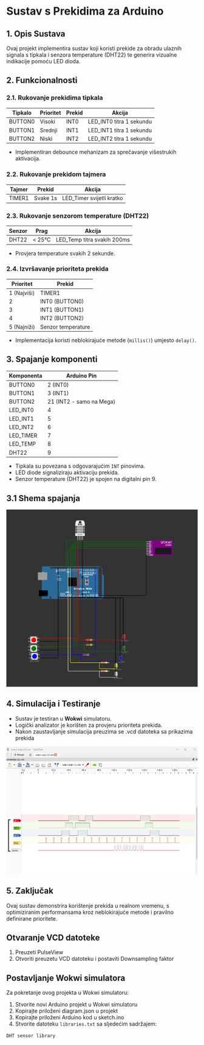 # Sustav s Prekidima za Arduino

## 1. Opis Sustava
Ovaj projekt implementira sustav koji koristi prekide za obradu ulaznih signala s tipkala i senzora temperature (DHT22) te generira vizualne indikacije pomoću LED dioda.

## 2. Funkcionalnosti

### 2.1. Rukovanje prekidima tipkala
| Tipkalo  | Prioritet | Prekid  | Akcija |
|----------|----------|---------|--------|
| BUTTON0  | Visoki   | INT0    | LED_INT0 titra 1 sekundu |
| BUTTON1  | Srednji  | INT1    | LED_INT1 titra 1 sekundu |
| BUTTON2  | Niski    | INT2    | LED_INT2 titra 1 sekundu |

- Implementiran debounce mehanizam za sprečavanje višestrukih aktivacija.

### 2.2. Rukovanje prekidom tajmera
| Tajmer   | Prekid  | Akcija |
|----------|--------|--------|
| TIMER1   | Svake 1s | LED_Timer svijetli kratko |

### 2.3. Rukovanje senzorom temperature (DHT22)
| Senzor  | Prag | Akcija |
|---------|------|--------|
| DHT22   | < 25°C | LED_Temp titra svakih 200ms |

- Provjera temperature svakih 2 sekunde.

### 2.4. Izvršavanje prioriteta prekida
| Prioritet | Prekid  |
|-----------|---------|
| 1 (Najviši) | TIMER1 |
| 2 | INT0 (BUTTON0) |
| 3 | INT1 (BUTTON1) |
| 4 | INT2 (BUTTON2) |
| 5 (Najniži) | Senzor temperature |

- Implementacija koristi neblokirajuće metode (`millis()`) umjesto `delay()`.

## 3. Spajanje komponenti
| Komponenta   | Arduino Pin |
|-------------|------------|
| BUTTON0     | 2 (INT0) |
| BUTTON1     | 3 (INT1) |
| BUTTON2     | 21 (INT2 - samo na Mega) |
| LED_INT0    | 4 |
| LED_INT1    | 5 |
| LED_INT2    | 6 |
| LED_TIMER   | 7 |
| LED_TEMP    | 8 |
| DHT22       | 9 |

- Tipkala su povezana s odgovarajućim `INT` pinovima.
- LED diode signaliziraju aktivaciju prekida.
- Senzor temperature (DHT22) je spojen na digitalni pin 9.

## 3.1 Shema spajanja

![Dijagram spajanja](images/shema_spajanja.png)



## 4. Simulacija i Testiranje
- Sustav je testiran u **Wokwi** simulatoru.
- Logički analizator je korišten za provjeru prioriteta prekida.
- Nakon zaustavljanje simulacija preuzima se .vcd datoteka sa prikazima prekida 

![VCD](images/vcd_simulacije.png)

## 5. Zaključak
Ovaj sustav demonstrira korištenje prekida u realnom vremenu, s optimiziranim performansama kroz neblokirajuće metode i pravilno definirane prioritete.

## Otvaranje VCD datoteke
1. Preuzeti PulseView
2. Otvoriti preuzetu VCD datoteku i postaviti Downsampling faktor

## Postavljanje Wokwi simulatora

Za pokretanje ovog projekta u Wokwi simulatoru:

1. Stvorite novi Arduino projekt u Wokwi simulatoru
2. Kopirajte priloženi diagram.json u projekt
3. Kopirajte priloženi Arduino kod u sketch.ino
4. Stvorite datoteku `libraries.txt` sa sljedećim sadržajem:

```
DHT sensor library
```
